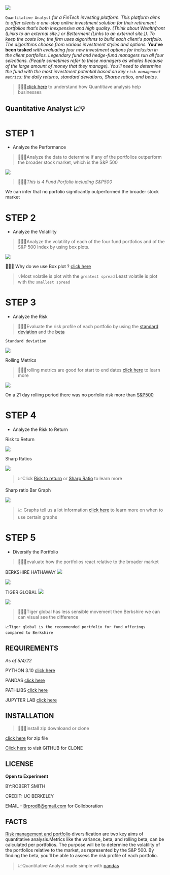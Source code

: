 


![](pics/risk.jpg)


`Quantitative Analyst` *for a FinTech investing platform. This platform aims to offer clients a one-stop online investment solution for their retirement portfolios that’s both inexpensive and high quality. (Think about Wealthfront (Links to an external site.) or Betterment (Links to an external site.)). To keep the costs low, the firm uses algorithms to build each client's portfolio. The algorithms choose from various investment styles and options.* 
**You've been tasked** *with evaluating four new investment options for inclusion in the client portfolios. Legendary fund and hedge-fund managers run all four selections. (People sometimes refer to these managers as whales because of the large amount of money that they manage). You’ll need to determine the fund with the most investment potential based on key `risk-management metrics`: the daily returns, standard deviations, Sharpe ratios, and betas.*

>👨🏿‍⚖️[click here](https://www.teamly.com/blog/quantitative-business-analysis/) to understand how  Quantitiave analysis help businesses 

## Quantitative Analyst 📈💡

# STEP 1
 * Analyze the Performance   
 
 >👨🏿‍⚖️Analyze the data to determine if any of the portfolios outperform the broader stock market, which is the S&P 500
  
  ![](pics/performance.png)

 >👨🏿‍⚖️*This is 4 Fund Porfolio including  S&P500*

  We can infer that no porfolio signifcantly outperformed the broader stock market

# STEP 2

* Analyze the Volatility

>👨🏿‍⚖️Analyze the volatility of each of the four fund portfolios and of the S&P 500 Index by using box plots.

![](pics/volatility.png)

👨🏿‍⚖️ Why do we use Box plot ? [click here](https://www.statology.org/when-to-use-box-plot/)

>💡Most volatile is plot with the `greatest spread` Least volatile is plot with the `smallest spread`

# STEP 3
* Analyze the Risk
>👨🏿‍⚖️Evaluate the risk profile of each portfolio by using the [standard deviation](https://www.indeed.com/career-advice/career-development/how-to-calculate-standard-deviation) and the [beta](https://www.investopedia.com/terms/b/beta.asp)

    Standard deviation

  ![](pics/a500.png)

  Rolling Metrics
 >👨🏿‍⚖️rolling metrics are good for start to end dates [click here](https://www.profitwell.com/recur/all/rolling-metric-saas-metrics-hide-problems-and-opportunities) to learn more
  
  ![](pics/rollinga.png)

  On a 21 day rolling period there was no porfolio risk more than [S&P500](https://www.investopedia.com/ask/answers/041315/what-are-pros-and-cons-using-sp-500-benchmark.asp#:~:text=The%20Standard%20%26%20Poor%27s%20500%20Index%20%28S%26P%20500%29,500%20as%20a%20benchmark%20for%20their%20individual%20portfolios.)

  # STEP 4
* Analyze the Risk to Return

 Risk to Return
 
 ![](pics/riskto.png)

 Sharp Ratios

 ![](pics/sharp.png)

>📈Click [Risk to return](https://www.investopedia.com/terms/r/riskrewardratio.asp) or [Sharp Ratio](https://www.freshbooks.com/en-gb/hub/accounting/sharpe-ratio#:~:text=Sharpe%20Ratio%20Formula%201%20Rx%20%3D%20Expected%20average,3%20StdDev%20Rx%20%3D%20Standard%20Deviation%20of%20return) to learn more

Sharp ratio Bar Graph

![](pics/sharpgraph.png)

>📈 Graphs tell us a lot information [click here](https://corporatefinanceinstitute.com/resources/excel/study/types-of-graphs/) to learn more on when to use certain graphs

# STEP 5

* Diversify the Portfolio
 >👨🏿‍⚖️evaluate how the portfolios react relative to the broader market

  BERKSHIRE HATHAWAY 
  ![](pics/berkbeta.png)

  ![](pics/plotberk.png)

   TIGER GLOBAL
   ![](pics/beta.png)

   ![](pics/plottiger.png)

   >👨🏿‍⚖️Tiger global has less sensible movement then Berkshire we can can visual see the difference
   
    📈Tiger global is the recommended portfolio for fund offerings compared to Berkshire
  ## REQUIREMENTS
 *As of 5/4/22*
 
 PYTHON 3.10 [click here](https://www.python.org/downloads/)

PANDAS [click here](https://pandas.pydata.org/pandas-docs/stable/getting_started/install.html)

PATHLIBS [click here](https://pypi.org/project/pathlib/)

JUPYTER LAB [click here](https://jupyterlab.readthedocs.io/en/stable/getting_started/installation.html)

## INSTALLATION

>👨🏿‍⚖️install  zip downloand or clone 
   
   [click here](https://github.com/brprod8/Quantitative_Analyst/archive/refs/heads/main.zip) for zip file

   [Click here](https://github.com/brprod8/Quantitative_Analyst) to visit  GITHUB for CLONE
## LICENSE
**Open to Experiment**

BY:ROBERT SMITH

 CREDIT: UC BERKELEY

 EMAIL - Brprod8@gmail.com for Colloboration 

## FACTS

 [Risk management and portfolio](https://www.arborinvestmentplanner.com/portfolio-diversification-definition-and-purpose/#:~:text=In%20finance%20and%20investment%20planning%2C%20portfolio%20diversification%20is,should%20include%20diversification%20rules%20that%20are%20strictly%20followed.) diversification are two key aims of quantitative analysis.Metrics like the variance, beta, and rolling beta, can be calculated per portfolios. The purpose will be to determine the volatility of the portfolios relative to the market, as represented by the S&P 500. By finding the beta, you’ll be able to assess the risk profile of each portfolio.

 >📈Quantitative Analyst made simple with [pandas](https://www.journaldev.com/55404/pandas-data-analysis#:~:text=%20Pandas%20for%20Data%20analysis%20%201%20Pandas,merging%2C%20concatenating%20and%20reshaping%20as%20well.%20More%20)

